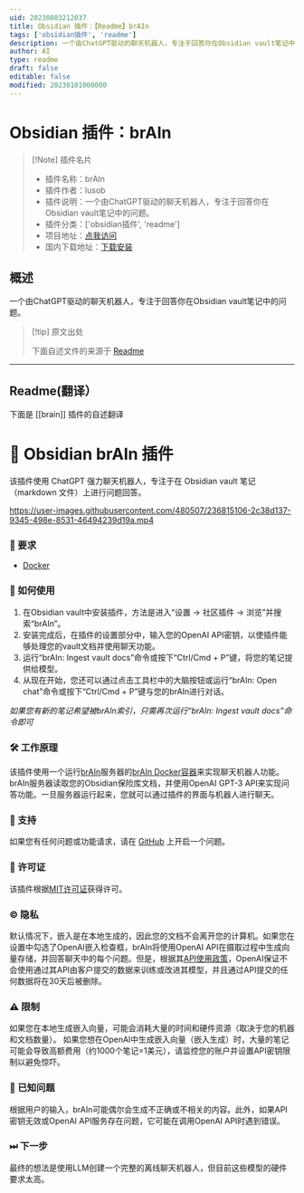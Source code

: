```yaml
---
uid: 20230803212037
title: Obsidian 插件：【Readme】brAIn
tags: ['obsidian插件', 'readme']
description: 一个由ChatGPT驱动的聊天机器人，专注于回答你在Obsidian vault笔记中的问题。
author: AI
type: readme
draft: false
editable: false
modified: 20230101000000
---
```


# Obsidian 插件：brAIn

> [!Note] 插件名片
> - 插件名称：brAIn
> - 插件作者：lusob
> - 插件说明：一个由ChatGPT驱动的聊天机器人，专注于回答你在Obsidian vault笔记中的问题。
> - 插件分类：['obsidian插件', 'readme']
> - 项目地址：[点我访问](https://github.com/lusob/obsidian-brain)
> - 国内下载地址：[下载安装](https://pkmer.cn/products/plugin/pluginMarket/?brain)

## 概述

一个由ChatGPT驱动的聊天机器人，专注于回答你在Obsidian vault笔记中的问题。



> [!tip] 原文出处
> 
>下面自述文件的来源于 [Readme](https://ghproxy.net/https://raw.githubusercontent.com/lusob/obsidian-brain/master/README.md)
> 

---

## Readme(翻译）

下面是 [[brain]] 插件的自述翻译



# 🧠 Obsidian brAIn 插件

该插件使用 ChatGPT 强力聊天机器人，专注于在 Obsidian vault 笔记（markdown 文件）上进行问题回答。

https://user-images.githubusercontent.com/480507/236815106-2c38d137-9345-498e-8531-46494239d19a.mp4

### 🧰 要求

- [Docker](https://docs.docker.com/get-docker/)

### 📖 如何使用

1. 在Obsidian vault中安装插件，方法是进入“设置 -> 社区插件 -> 浏览”并搜索“brAIn”。
2. 安装完成后，在插件的设置部分中，输入您的OpenAI API密钥，以使插件能够处理您的vault文档并使用聊天功能。
3. 运行“brAIn: Ingest vault docs”命令或按下“Ctrl/Cmd + P”键，将您的笔记提供给模型。
4. 从现在开始，您还可以通过点击工具栏中的大脑按钮或运行“brAIn: Open chat”命令或按下“Ctrl/Cmd + P”键与您的brAIn进行对话。

*如果您有新的笔记希望被brAIn索引，只需再次运行“brAIn: Ingest vault docs”命令即可*

### 🛠 工作原理

该插件使用一个运行[brAIn](https://github.com/lusob/brAIn)服务器的[brAIn Docker容器](https://hub.docker.com/repository/docker/lusob04/brain)来实现聊天机器人功能。brAIn服务器读取您的Obsidian保险库文档，并使用OpenAI GPT-3 API来实现问答功能。一旦服务器运行起来，您就可以通过插件的界面与机器人进行聊天。

### 💬 支持

如果您有任何问题或功能请求，请在 [GitHub](https://github.com/) 上开启一个问题。

### 📓 许可证

该插件根据[MIT许可证](https://github.com/lusob/obsidian-brain/blob/main/LICENSE)获得许可。

### © 隐私

默认情况下，嵌入是在本地生成的，因此您的文档不会离开您的计算机。如果您在设置中勾选了OpenAI嵌入检查框，brAIn将使用OpenAI API在摄取过程中生成向量存储，并回答聊天中的每个问题。但是，根据其[API使用政策](https://openai.com/policies/api-data-usage-policies)，OpenAI保证不会使用通过其API由客户提交的数据来训练或改进其模型，并且通过API提交的任何数据将在30天后被删除。

### ⚠️ 限制

如果您在本地生成嵌入向量，可能会消耗大量的时间和硬件资源（取决于您的机器和文档数量）。
如果您想在OpenAI中生成嵌入向量（嵌入生成）时，大量的笔记可能会导致高额费用（约1000个笔记=1美元），请监控您的账户并设置API密钥限制以避免惊吓。

### 🐞 已知问题

根据用户的输入，brAIn可能偶尔会生成不正确或不相关的内容。此外，如果API密钥无效或OpenAI API服务存在问题，它可能在调用OpenAI API时遇到错误。

### ⏭ 下一步

最终的想法是使用LLM创建一个完整的离线聊天机器人，但目前这些模型的硬件要求太高。



